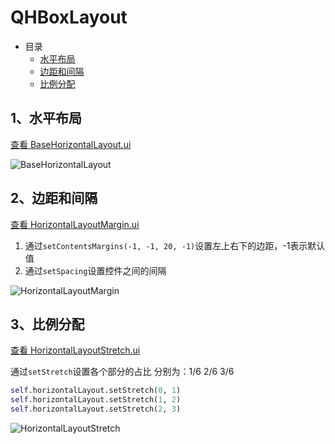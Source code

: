 # QHBoxLayout

- 目录
  - [水平布局](#1水平布局)
  - [边距和间隔](#2边距和间隔)
  - [比例分配](#3比例分配)

## 1、水平布局

[查看 BaseHorizontalLayout.ui](Data/BaseHorizontalLayout.ui)

![BaseHorizontalLayout](ScreenShot/BaseHorizontalLayout.png)

## 2、边距和间隔

[查看 HorizontalLayoutMargin.ui](Data/HorizontalLayoutMargin.ui)

1. 通过`setContentsMargins(-1, -1, 20, -1)`设置左上右下的边距，-1表示默认值
2. 通过`setSpacing`设置控件之间的间隔

![HorizontalLayoutMargin](ScreenShot/HorizontalLayoutMargin.png)

## 3、比例分配

[查看 HorizontalLayoutStretch.ui](Data/HorizontalLayoutStretch.ui)

通过`setStretch`设置各个部分的占比 分别为：1/6 2/6 3/6

```python
self.horizontalLayout.setStretch(0, 1)
self.horizontalLayout.setStretch(1, 2)
self.horizontalLayout.setStretch(2, 3)
```

![HorizontalLayoutStretch](ScreenShot/HorizontalLayoutStretch.png)
